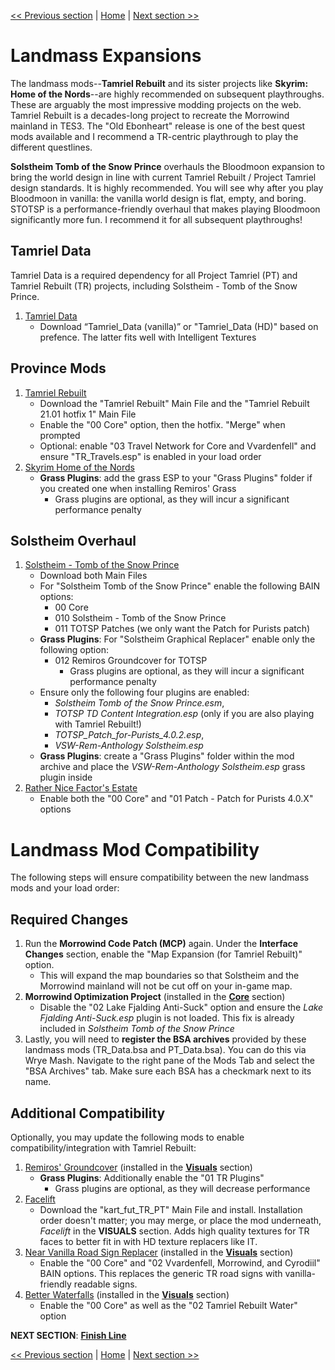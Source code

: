 [<< Previous section](https://github.com/doublemoulinet/Morrowind-Modular-Mod-Guide/blob/master/CONTENT.md) | [Home](https://github.com/doublemoulinet/Morrowind-Modular-Mod-Guide) | [Next section >>](https://github.com/doublemoulinet/Morrowind-Modular-Mod-Guide/blob/master/FINISHLINE.md)

# Landmass Expansions
The landmass mods--**Tamriel Rebuilt** and its sister projects like **Skyrim: Home of the Nords**--are highly recommended on subsequent playthroughs. These are arguably the most impressive modding projects on the web. Tamriel Rebuilt is a decades-long project to recreate the Morrowind mainland in TES3. The "Old Ebonheart" release is one of the best quest mods available and I recommend a TR-centric playthrough to play the different questlines.

**Solstheim Tomb of the Snow Prince** overhauls the Bloodmoon expansion to bring the world design in line with current Tamriel Rebuilt / Project Tamriel design standards. It is highly recommended. You will see why after you play Bloodmoon in vanilla: the vanilla world design is flat, empty, and boring. STOTSP is a performance-friendly overhaul that makes playing Bloodmoon significantly more fun. I recommend it for all subsequent playthroughs!

## Tamriel Data
Tamriel Data is a required dependency for all Project Tamriel (PT) and Tamriel Rebuilt (TR) projects, including Solstheim - Tomb of the Snow Prince.
1. [Tamriel Data](https://www.nexusmods.com/morrowind/mods/44537?)
	- Download “Tamriel_Data (vanilla)” or "Tamriel_Data (HD)" based on prefence. The latter fits well with Intelligent Textures

## Province Mods
1. [Tamriel Rebuilt](https://www.nexusmods.com/morrowind/mods/42145?)
	- Download the "Tamriel Rebuilt" Main File and the "Tamriel Rebuilt 21.01 hotfix 1" Main File
	- Enable the "00 Core" option, then the hotfix. "Merge" when prompted
    - Optional: enable "03 Travel Network for Core and Vvardenfell" and ensure  "TR_Travels.esp" is enabled in your load order
1. [Skyrim Home of the Nords](https://www.nexusmods.com/morrowind/mods/44921?)
	- **Grass Plugins**: add the grass ESP to your "Grass Plugins" folder if you created one when installing Remiros' Grass
		- Grass plugins are optional, as they will incur a significant performance penalty

## Solstheim Overhaul
1. [Solstheim - Tomb of the Snow Prince](https://www.nexusmods.com/morrowind/mods/46810)
	- Download both Main Files
	- For "Solstheim Tomb of the Snow Prince" enable the following BAIN options:
		- 00 Core
		- 010 Solstheim - Tomb of the Snow Prince
		- 011 TOTSP Patches (we only want the Patch for Purists patch)
	- **Grass Plugins**: For "Solstheim Graphical Replacer" enable only the following option:
		- 012 Remiros Groundcover for TOTSP
			- Grass plugins are optional, as they will incur a significant performance penalty
	- Ensure only the following four plugins are enabled: 
		- *Solstheim Tomb of the Snow Prince.esm*, 
		- *TOTSP TD Content Integration.esp* (only if you are also playing with Tamriel Rebuilt!)
		- *TOTSP_Patch_for-Purists_4.0.2.esp*, 
		- *VSW-Rem-Anthology Solstheim.esp*
	- **Grass Plugins**: create a "Grass Plugins" folder within the mod archive and place the *VSW-Rem-Anthology Solstheim.esp* grass plugin inside
1. [Rather Nice Factor's Estate](https://www.nexusmods.com/morrowind/mods/47933?)
	- Enable both the "00 Core" and "01 Patch - Patch for Purists 4.0.X" options

# Landmass Mod Compatibility
The following steps will ensure compatibility between the new landmass mods and your load order:

## Required Changes
1. Run the **Morrowind Code Patch (MCP)** again. Under the **Interface Changes** section, enable the "Map Expansion (for Tamriel Rebuilt)" option. 
	- This will expand the map boundaries so that Solstheim and the Morrowind mainland will not be cut off on your in-game map.
1. **Morrowind Optimization Project** (installed in the [**Core**](https://github.com/doublemoulinet/Morrowind-Modular-Mod-Guide/blob/master/CORE.md) section)
	- Disable the "02 Lake Fjalding Anti-Suck" option and ensure the *Lake Fjalding Anti-Suck.esp* plugin is not loaded. This fix is already included in *Solstheim Tomb of the Snow Prince*
1. Lastly, you will need to **register the BSA archives** provided by these landmass mods (TR_Data.bsa and PT_Data.bsa). You can do this via Wrye Mash. Navigate to the right pane of the Mods Tab and select the "BSA Archives" tab. Make sure each BSA has a checkmark next to its name.

## Additional Compatibility
Optionally, you may update the following mods to enable compatibility/integration with Tamriel Rebuilt:
1. [Remiros' Groundcover](https://www.nexusmods.com/morrowind/mods/46733?) (installed in the [**Visuals**](https://github.com/doublemoulinet/Morrowind-Modular-Mod-Guide/blob/master/VISUALS.md) section)
	- **Grass Plugins**: Additionally enable the "01 TR Plugins"
		- Grass plugins are optional, as they will decrease performance
1. [Facelift](https://www.nexusmods.com/morrowind/mods/47617?)
	- Download the "kart_fut_TR_PT" Main File and install. Installation order doesn't matter; you may merge, or place the mod underneath, *Facelift* in the **VISUALS** section. Adds high quality textures for TR faces to better fit in with HD texture replacers like IT.
1. [Near Vanilla Road Sign Replacer](https://www.nexusmods.com/morrowind/mods/44957?) (installed in the [**Visuals**](https://github.com/doublemoulinet/Morrowind-Modular-Mod-Guide/blob/master/VISUALS.md) section)
	- Enable the "00 Core" and "02 Vvardenfell, Morrowind, and Cyrodiil" BAIN options. This replaces the generic TR road signs with vanilla-friendly readable signs.
1. [Better Waterfalls](https://www.nexusmods.com/morrowind/mods/45424?) (installed in the [**Visuals**](https://github.com/doublemoulinet/Morrowind-Modular-Mod-Guide/blob/master/VISUALS.md) section)
	- Enable the "00 Core" as well as the "02 Tamriel Rebuilt Water" option

**NEXT SECTION**:
[**Finish Line**](https://github.com/doublemoulinet/Morrowind-Modular-Mod-Guide/blob/master/FINISHLINE.md)

[<< Previous section](https://github.com/doublemoulinet/Morrowind-Modular-Mod-Guide/blob/master/CONTENT.md) | [Home](https://github.com/doublemoulinet/Morrowind-Modular-Mod-Guide) | [Next section >>](https://github.com/doublemoulinet/Morrowind-Modular-Mod-Guide/blob/master/FINISHLINE.md)